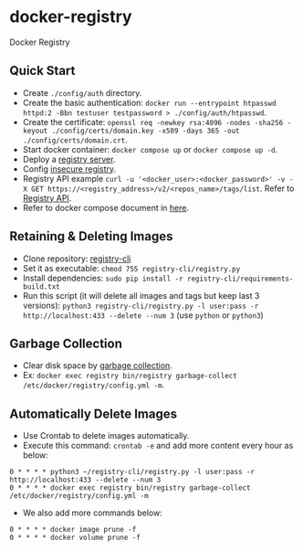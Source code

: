 # docker-registry
Docker Registry

## Quick Start

- Create `./config/auth` directory.
- Create the basic authentication: `docker run --entrypoint htpasswd httpd:2 -Bbn testuser testpassword > ./config/auth/htpasswd`.
- Create the certificate: `openssl req -newkey rsa:4096 -nodes -sha256 -keyout ./config/certs/domain.key -x509 -days 365 -out ./config/certs/domain.crt`.
- Start docker container: `docker compose up` or `docker compose up -d`.
- Deploy a [registry server](https://docs.docker.com/registry/deploying/).
- Config [insecure registry](https://docs.docker.com/registry/insecure/).
- Registry API example `curl -u '<docker_user>:<docker_password>' -v -X GET https://<registry_address>/v2/<repos_name>/tags/list`. Refer to [Registry API](https://docs.docker.com/registry/spec/api/#detail).
- Refer to docker compose document in [here](https://docs.docker.com/compose/overview/#compose-documentation).

## Retaining & Deleting Images

- Clone repository: [registry-cli](https://github.com/andrey-pohilko/registry-cli)
- Set it as executable: `chmod 755 registry-cli/registry.py`
- Install dependencies: `sudo pip install -r registry-cli/requirements-build.txt`
- Run this script (it will delete all images and tags but keep last 3 versions): `python3 registry-cli/registry.py -l user:pass -r http://localhost:433 --delete --num 3` (use `python` or `python3`)

## Garbage Collection

- Clear disk space by [garbage collection](https://docs.docker.com/registry/garbage-collection/).
- Ex: `docker exec registry bin/registry garbage-collect /etc/docker/registry/config.yml -m`.

## Automatically Delete Images

- Use Crontab to delete images automatically.
- Execute this command: `crontab -e` and add more content every hour as below:
```
0 * * * * python3 ~/registry-cli/registry.py -l user:pass -r http://localhost:433 --delete --num 3
0 * * * * docker exec registry bin/registry garbage-collect /etc/docker/registry/config.yml -m
```

- We also add more commands below:
```
0 * * * * docker image prune -f
0 * * * * docker volume prune -f
```
